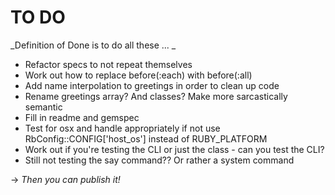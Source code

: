 # TO DO

_Definition of Done is to do all these ... _
* Refactor specs to not repeat themselves
* Work out how to replace before(:each) with before(:all)
* Add name interpolation to greetings in order to clean up code
* Rename greetings array? And classes? Make more sarcastically semantic
* Fill in readme and gemspec
* Test for osx and handle appropriately if not
use RbConfig::CONFIG['host_os'] instead of RUBY_PLATFORM
* Work out if you're testing the CLI or just the class - can you test the CLI?
* Still not testing the say command?? Or rather a system command

-> _Then you can publish it!_
